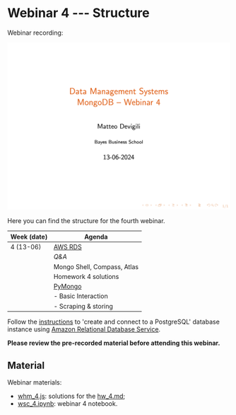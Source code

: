 # Webinar 4 --- Structure

Webinar recording:

[![webinar-4](img/webinar4.png)](https://echo360.org.uk/lesson/a8d5e916-6e53-4875-9771-4c02eb9735b2/classroom#sortDirection=desc)

Here you can find the structure for the fourth webinar.

| **Week (date)** | **Agenda**                                           |
|-----------------|------------------------------------------------------|
| 4 (13-06)       | [AWS RDS](https://aws.amazon.com/rds/)               |
|                 | _Q&A_                                                |
|                 | Mongo Shell, Compass, Atlas                          |
|                 | Homework 4 solutions                                 |
|                 | [PyMongo](https://pymongo.readthedocs.io/en/stable/) |
|                 | - Basic Interaction                                  |
|                 | - Scraping & storing                                 |

Follow the [instructions](https://aws.amazon.com/getting-started/tutorials/create-connect-postgresql-db/) to 'create and connect to a PostgreSQL' database instance using
[Amazon Relational Database Service](https://aws.amazon.com/rds/).

**Please review the pre-recorded material before attending this webinar.**

## Material

Webinar materials:

* [whm_4.js](https://github.com/mattDevigili/dms-smm695/blob/master/week-4/webinar-4/whm_4.js): solutions for the [hw_4.md](https://mattdevigili.github.io/dms-smm695/week-4/hw_4.html);
* [wsc_4.ipynb](https://github.com/mattDevigili/dms-smm695/blob/master/week-4/webinar-4/wsc_4.ipynb): webinar 4 notebook.
